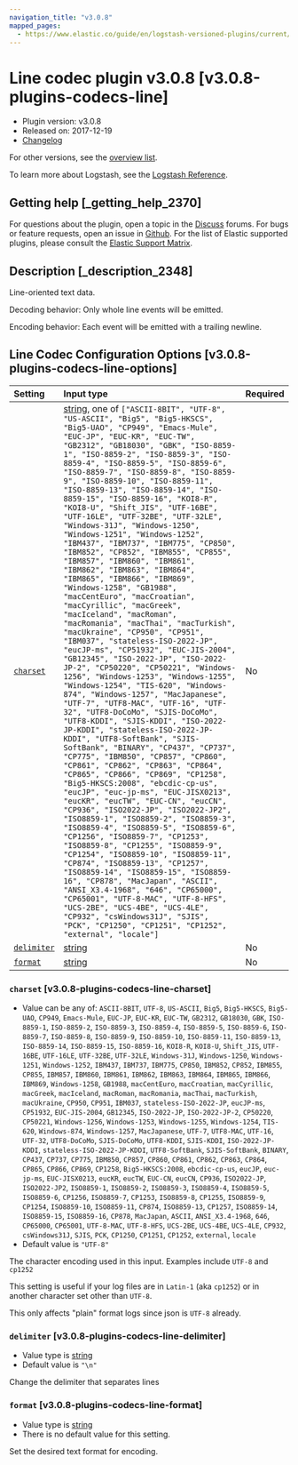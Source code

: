 ```yaml
---
navigation_title: "v3.0.8"
mapped_pages:
  - https://www.elastic.co/guide/en/logstash-versioned-plugins/current/v3.0.8-plugins-codecs-line.html
---
```


# Line codec plugin v3.0.8 [v3.0.8-plugins-codecs-line]

* Plugin version: v3.0.8
* Released on: 2017-12-19
* [Changelog](https://github.com/logstash-plugins/logstash-codec-line/blob/v3.0.8/CHANGELOG.md)

For other versions, see the [overview list](codec-line-index.md).

To learn more about Logstash, see the [Logstash Reference](https://www.elastic.co/guide/en/logstash/current/index.html).

## Getting help [_getting_help_2370]

For questions about the plugin, open a topic in the [Discuss](http://discuss.elastic.co) forums. For bugs or feature requests, open an issue in [Github](https://github.com/logstash-plugins/logstash-codec-line). For the list of Elastic supported plugins, please consult the [Elastic Support Matrix](https://www.elastic.co/support/matrix#matrix_logstash_plugins).

## Description [_description_2348]

Line-oriented text data.

Decoding behavior: Only whole line events will be emitted.

Encoding behavior: Each event will be emitted with a trailing newline.

## Line Codec Configuration Options [v3.0.8-plugins-codecs-line-options]

| Setting | Input type | Required |
| :- | :- | :- |
| [`charset`](v3-0-8-plugins-codecs-line.md#v3.0.8-plugins-codecs-line-charset) | [string](/lsr/value-types.md#string), one of `["ASCII-8BIT", "UTF-8", "US-ASCII", "Big5", "Big5-HKSCS", "Big5-UAO", "CP949", "Emacs-Mule", "EUC-JP", "EUC-KR", "EUC-TW", "GB2312", "GB18030", "GBK", "ISO-8859-1", "ISO-8859-2", "ISO-8859-3", "ISO-8859-4", "ISO-8859-5", "ISO-8859-6", "ISO-8859-7", "ISO-8859-8", "ISO-8859-9", "ISO-8859-10", "ISO-8859-11", "ISO-8859-13", "ISO-8859-14", "ISO-8859-15", "ISO-8859-16", "KOI8-R", "KOI8-U", "Shift_JIS", "UTF-16BE", "UTF-16LE", "UTF-32BE", "UTF-32LE", "Windows-31J", "Windows-1250", "Windows-1251", "Windows-1252", "IBM437", "IBM737", "IBM775", "CP850", "IBM852", "CP852", "IBM855", "CP855", "IBM857", "IBM860", "IBM861", "IBM862", "IBM863", "IBM864", "IBM865", "IBM866", "IBM869", "Windows-1258", "GB1988", "macCentEuro", "macCroatian", "macCyrillic", "macGreek", "macIceland", "macRoman", "macRomania", "macThai", "macTurkish", "macUkraine", "CP950", "CP951", "IBM037", "stateless-ISO-2022-JP", "eucJP-ms", "CP51932", "EUC-JIS-2004", "GB12345", "ISO-2022-JP", "ISO-2022-JP-2", "CP50220", "CP50221", "Windows-1256", "Windows-1253", "Windows-1255", "Windows-1254", "TIS-620", "Windows-874", "Windows-1257", "MacJapanese", "UTF-7", "UTF8-MAC", "UTF-16", "UTF-32", "UTF8-DoCoMo", "SJIS-DoCoMo", "UTF8-KDDI", "SJIS-KDDI", "ISO-2022-JP-KDDI", "stateless-ISO-2022-JP-KDDI", "UTF8-SoftBank", "SJIS-SoftBank", "BINARY", "CP437", "CP737", "CP775", "IBM850", "CP857", "CP860", "CP861", "CP862", "CP863", "CP864", "CP865", "CP866", "CP869", "CP1258", "Big5-HKSCS:2008", "ebcdic-cp-us", "eucJP", "euc-jp-ms", "EUC-JISX0213", "eucKR", "eucTW", "EUC-CN", "eucCN", "CP936", "ISO2022-JP", "ISO2022-JP2", "ISO8859-1", "ISO8859-2", "ISO8859-3", "ISO8859-4", "ISO8859-5", "ISO8859-6", "CP1256", "ISO8859-7", "CP1253", "ISO8859-8", "CP1255", "ISO8859-9", "CP1254", "ISO8859-10", "ISO8859-11", "CP874", "ISO8859-13", "CP1257", "ISO8859-14", "ISO8859-15", "ISO8859-16", "CP878", "MacJapan", "ASCII", "ANSI_X3.4-1968", "646", "CP65000", "CP65001", "UTF-8-MAC", "UTF-8-HFS", "UCS-2BE", "UCS-4BE", "UCS-4LE", "CP932", "csWindows31J", "SJIS", "PCK", "CP1250", "CP1251", "CP1252", "external", "locale"]` | No |
| [`delimiter`](v3-0-8-plugins-codecs-line.md#v3.0.8-plugins-codecs-line-delimiter) | [string](/lsr/value-types.md#string) | No |
| [`format`](v3-0-8-plugins-codecs-line.md#v3.0.8-plugins-codecs-line-format) | [string](/lsr/value-types.md#string) | No |

### `charset` [v3.0.8-plugins-codecs-line-charset]

* Value can be any of: `ASCII-8BIT`, `UTF-8`, `US-ASCII`, `Big5`, `Big5-HKSCS`, `Big5-UAO`, `CP949`, `Emacs-Mule`, `EUC-JP`, `EUC-KR`, `EUC-TW`, `GB2312`, `GB18030`, `GBK`, `ISO-8859-1`, `ISO-8859-2`, `ISO-8859-3`, `ISO-8859-4`, `ISO-8859-5`, `ISO-8859-6`, `ISO-8859-7`, `ISO-8859-8`, `ISO-8859-9`, `ISO-8859-10`, `ISO-8859-11`, `ISO-8859-13`, `ISO-8859-14`, `ISO-8859-15`, `ISO-8859-16`, `KOI8-R`, `KOI8-U`, `Shift_JIS`, `UTF-16BE`, `UTF-16LE`, `UTF-32BE`, `UTF-32LE`, `Windows-31J`, `Windows-1250`, `Windows-1251`, `Windows-1252`, `IBM437`, `IBM737`, `IBM775`, `CP850`, `IBM852`, `CP852`, `IBM855`, `CP855`, `IBM857`, `IBM860`, `IBM861`, `IBM862`, `IBM863`, `IBM864`, `IBM865`, `IBM866`, `IBM869`, `Windows-1258`, `GB1988`, `macCentEuro`, `macCroatian`, `macCyrillic`, `macGreek`, `macIceland`, `macRoman`, `macRomania`, `macThai`, `macTurkish`, `macUkraine`, `CP950`, `CP951`, `IBM037`, `stateless-ISO-2022-JP`, `eucJP-ms`, `CP51932`, `EUC-JIS-2004`, `GB12345`, `ISO-2022-JP`, `ISO-2022-JP-2`, `CP50220`, `CP50221`, `Windows-1256`, `Windows-1253`, `Windows-1255`, `Windows-1254`, `TIS-620`, `Windows-874`, `Windows-1257`, `MacJapanese`, `UTF-7`, `UTF8-MAC`, `UTF-16`, `UTF-32`, `UTF8-DoCoMo`, `SJIS-DoCoMo`, `UTF8-KDDI`, `SJIS-KDDI`, `ISO-2022-JP-KDDI`, `stateless-ISO-2022-JP-KDDI`, `UTF8-SoftBank`, `SJIS-SoftBank`, `BINARY`, `CP437`, `CP737`, `CP775`, `IBM850`, `CP857`, `CP860`, `CP861`, `CP862`, `CP863`, `CP864`, `CP865`, `CP866`, `CP869`, `CP1258`, `Big5-HKSCS:2008`, `ebcdic-cp-us`, `eucJP`, `euc-jp-ms`, `EUC-JISX0213`, `eucKR`, `eucTW`, `EUC-CN`, `eucCN`, `CP936`, `ISO2022-JP`, `ISO2022-JP2`, `ISO8859-1`, `ISO8859-2`, `ISO8859-3`, `ISO8859-4`, `ISO8859-5`, `ISO8859-6`, `CP1256`, `ISO8859-7`, `CP1253`, `ISO8859-8`, `CP1255`, `ISO8859-9`, `CP1254`, `ISO8859-10`, `ISO8859-11`, `CP874`, `ISO8859-13`, `CP1257`, `ISO8859-14`, `ISO8859-15`, `ISO8859-16`, `CP878`, `MacJapan`, `ASCII`, `ANSI_X3.4-1968`, `646`, `CP65000`, `CP65001`, `UTF-8-MAC`, `UTF-8-HFS`, `UCS-2BE`, `UCS-4BE`, `UCS-4LE`, `CP932`, `csWindows31J`, `SJIS`, `PCK`, `CP1250`, `CP1251`, `CP1252`, `external`, `locale`
* Default value is `"UTF-8"`

The character encoding used in this input. Examples include `UTF-8` and `cp1252`

This setting is useful if your log files are in `Latin-1` (aka `cp1252`) or in another character set other than `UTF-8`.

This only affects "plain" format logs since json is `UTF-8` already.

### `delimiter` [v3.0.8-plugins-codecs-line-delimiter]

* Value type is [string](/lsr/value-types.md#string)
* Default value is `"\n"`

Change the delimiter that separates lines

### `format` [v3.0.8-plugins-codecs-line-format]

* Value type is [string](/lsr/value-types.md#string)
* There is no default value for this setting.

Set the desired text format for encoding.
